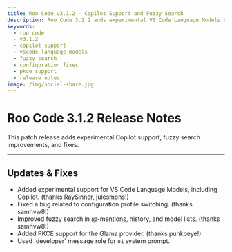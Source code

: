 ```yaml
---
title: Roo Code v3.1.2 - Copilot Support and Fuzzy Search
description: Roo Code 3.1.2 adds experimental VS Code Language Models support including Copilot, improves fuzzy search, and fixes configuration bugs.
keywords:
  - roo code
  - v3.1.2
  - copilot support
  - vscode language models
  - fuzzy search
  - configuration fixes
  - pkce support
  - release notes
image: /img/social-share.jpg
---
```


# Roo Code 3.1.2 Release Notes

This patch release adds experimental Copilot support, fuzzy search improvements, and fixes.

---

## Updates & Fixes

*   Added experimental support for VS Code Language Models, including Copilot. (thanks RaySinner, julesmons!)
*   Fixed a bug related to configuration profile switching. (thanks samhvw8!)
*   Improved fuzzy search in @-mentions, history, and model lists. (thanks samhvw8!)
*   Added PKCE support for the Glama provider. (thanks punkpeye!)
*   Used 'developer' message role for `o1` system prompt.